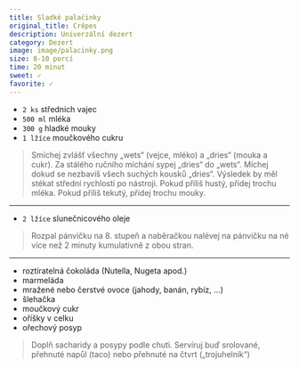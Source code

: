 ```yaml
---
title: Sladké palačinky
original_title: Crêpes
description: Univerzální dezert
category: Dezert
image: image/palacinky.png
size: 8-10 porcí
time: 20 minut
sweet: ✓
favorite: ✓
---
```


* `2 ks` střednich vajec
* `500 ml` mléka
* `300 g` hladké mouky
* `1 lžíce` moučkového cukru

> Smíchej zvlášť všechny „wets“ (vejce, mléko) a „dries“ (mouka a cukr). Za stálého ručního míchání sypej „dries“ do „wets“. Míchej dokud se nezbavíš všech suchých kousků „dries“.
> Výsledek by měl stékat střední rychlostí po nástroji. Pokud příliš hustý, přidej trochu mléka. Pokud příliš tekutý, přidej trochu mouky.

---

* `2 lžíce` slunečnicového oleje

> Rozpal pánvičku na 8. stupeň a naběračkou nalévej na pánvičku na né více než 2 minuty kumulativně z obou stran.

---

* roztíratelná čokoláda
  (Nutella, Nugeta apod.)
* marmeláda
* mražené nebo čerstvé ovoce
  (jahody, banán, rybíz, ...)
* šlehačka
* moučkový cukr
* oříšky v celku
* ořechový posyp

> Doplň sacharidy a posypy podle chuti. 
> Servíruj buď srolované, přehnuté napůl (taco) nebo přehnuté na čtvrt („trojuhelník“)
